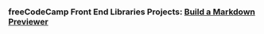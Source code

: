### freeCodeCamp Front End Libraries Projects: [Build a Markdown Previewer](https://jylee2.github.io/markdown-previewer/)
